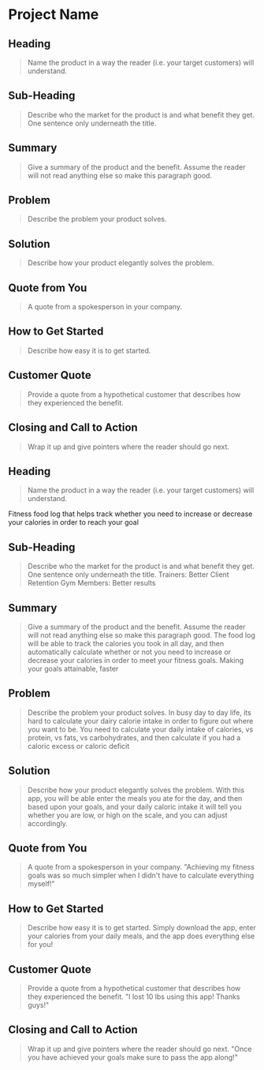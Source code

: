 # Project Name #

<!--
> This material was originally posted [here](http://www.quora.com/What-is-Amazons-approach-to-product-development-and-product-management). It is reproduced here for posterities sake.

There is an approach called "working backwards" that is widely used at Amazon. They work backwards from the customer, rather than starting with an idea for a product and trying to bolt customers onto it. While working backwards can be applied to any specific product decision, using this approach is especially important when developing new products or features.

For new initiatives a product manager typically starts by writing an internal press release announcing the finished product. The target audience for the press release is the new/updated product's customers, which can be retail customers or internal users of a tool or technology. Internal press releases are centered around the customer problem, how current solutions (internal or external) fail, and how the new product will blow away existing solutions.

If the benefits listed don't sound very interesting or exciting to customers, then perhaps they're not (and shouldn't be built). Instead, the product manager should keep iterating on the press release until they've come up with benefits that actually sound like benefits. Iterating on a press release is a lot less expensive than iterating on the product itself (and quicker!).

If the press release is more than a page and a half, it is probably too long. Keep it simple. 3-4 sentences for most paragraphs. Cut out the fat. Don't make it into a spec. You can accompany the press release with a FAQ that answers all of the other business or execution questions so the press release can stay focused on what the customer gets. My rule of thumb is that if the press release is hard to write, then the product is probably going to suck. Keep working at it until the outline for each paragraph flows.

Oh, and I also like to write press-releases in what I call "Oprah-speak" for mainstream consumer products. Imagine you're sitting on Oprah's couch and have just explained the product to her, and then you listen as she explains it to her audience. That's "Oprah-speak", not "Geek-speak".

Once the project moves into development, the press release can be used as a touchstone; a guiding light. The product team can ask themselves, "Are we building what is in the press release?" If they find they're spending time building things that aren't in the press release (overbuilding), they need to ask themselves why. This keeps product development focused on achieving the customer benefits and not building extraneous stuff that takes longer to build, takes resources to maintain, and doesn't provide real customer benefit (at least not enough to warrant inclusion in the press release).
 -->

## Heading ##
  > Name the product in a way the reader (i.e. your target customers) will understand.

## Sub-Heading ##
  > Describe who the market for the product is and what benefit they get. One sentence only underneath the title.

## Summary ##
  > Give a summary of the product and the benefit. Assume the reader will not read anything else so make this paragraph good.

## Problem ##
  > Describe the problem your product solves.

## Solution ##
  > Describe how your product elegantly solves the problem.

## Quote from You ##
  > A quote from a spokesperson in your company.

## How to Get Started ##
  > Describe how easy it is to get started.

## Customer Quote ##
  > Provide a quote from a hypothetical customer that describes how they experienced the benefit.

## Closing and Call to Action ##
  > Wrap it up and give pointers where the reader should go next.



  ## Heading ##
  > Name the product in a way the reader (i.e. your target customers) will understand.

  Fitness food log that helps track whether you need to increase or decrease your calories in order to reach your goal


## Sub-Heading ##
  > Describe who the market for the product is and what benefit they get. One sentence only underneath the title.
  Trainers: Better Client Retention
  Gym Members: Better results


## Summary ##
  > Give a summary of the product and the benefit. Assume the reader will not read anything else so make this paragraph good.
  The food log will be able to track the calories you took in all day, and then automatically calculate whether or not
  you need to increase or decrease your calories in order to meet your fitness goals. Making your goals attainable, faster
## Problem ##
  > Describe the problem your product solves.
  In busy day to day life, its hard to calculate your dairy calorie intake in order to figure out where you want to be.
  You need to calculate your daily intake of calories, vs protein, vs fats, vs carbohydrates, and then calculate if you had a caloric excess
  or caloric deficit  


## Solution ##
  > Describe how your product elegantly solves the problem.
  With this app, you will be able enter the meals you ate for the day, and then based upon your goals, and your daily caloric intake
  it will tell you whether you are low, or high on the scale, and you can adjust accordingly.

## Quote from You ##
  > A quote from a spokesperson in your company.
  "Achieving my fitness goals was so much simpler when I didn't have to calculate everything myself!"
## How to Get Started ##
  > Describe how easy it is to get started.
  Simply download the app, enter your calories from your daily meals, and the app does everything else for you!
## Customer Quote ##
  > Provide a quote from a hypothetical customer that describes how they experienced the benefit.
  "I lost 10 lbs using this app! Thanks guys!"
## Closing and Call to Action ##
  > Wrap it up and give pointers where the reader should go next.
  "Once you have achieved your goals make sure to pass the app along!"
